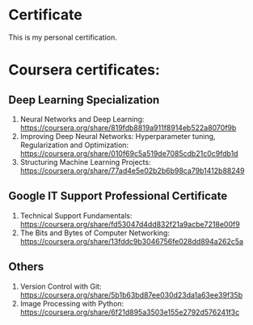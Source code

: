# Certificate
This is my personal certification.

# Coursera certificates:

## Deep Learning Specialization
1. Neural Networks and Deep Learning: https://coursera.org/share/819fdb8819a911f8914eb522a8070f9b
2. Improving Deep Neural Networks: Hyperparameter tuning, Regularization and Optimization: https://coursera.org/share/010f69c5a519de7085cdb21c0c9fdb1d
3. Structuring Machine Learning Projects: https://coursera.org/share/77ad4e5e02b2b6b98ca79b1412b88249

## Google IT Support Professional Certificate
1. Technical Support Fundamentals: https://coursera.org/share/fd53047d4dd832f21a9acbe7218e00f9
2. The Bits and Bytes of Computer Networking: https://coursera.org/share/13fddc9b3046756fe028dd894a262c5a

## Others
1. Version Control with Git: https://coursera.org/share/5b1b63bd87ee030d23da1a63ee39f35b
2. Image Processing with Python: https://coursera.org/share/6f21d895a3503e155e2792d576241f3c
